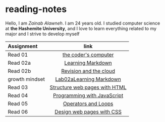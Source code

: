 # reading-notes


Hello, I am *Zainab Alawneh*. I am 24 years old. I studied computer science at **the Hashemite University**, and I love to learn everything related to my major and I strive to develop myself





| Assignment    |              link                         | 
| :---          |             :----:                        |
| Read 01       |[the coder's computer](read01.md)          | 
| Read 02a      |[Learning Markdown](read02a.md)            | 
| Read 02b      |[Revision and the cloud ](read02b.md)      | 
|growth mindset |[Lab02aLearning Markdown](growthMindset.md)| 
| Read 03       |[Structure web pages with HTML](read03.md) | 
| Read 04       |[Programming with JavaScript](read04.md)   |
| Read 05       |[Operators and Loops](read05.md)           |
| Read 06       |[Design web pages with CSS](read06.md)     |